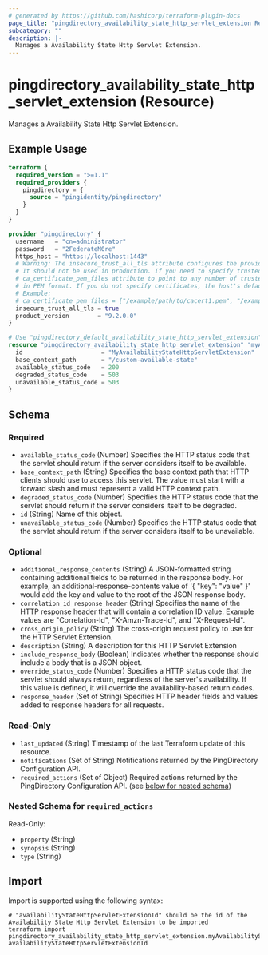 ```yaml
---
# generated by https://github.com/hashicorp/terraform-plugin-docs
page_title: "pingdirectory_availability_state_http_servlet_extension Resource - terraform-provider-pingdirectory"
subcategory: ""
description: |-
  Manages a Availability State Http Servlet Extension.
---
```


# pingdirectory_availability_state_http_servlet_extension (Resource)

Manages a Availability State Http Servlet Extension.

## Example Usage

```terraform
terraform {
  required_version = ">=1.1"
  required_providers {
    pingdirectory = {
      source = "pingidentity/pingdirectory"
    }
  }
}

provider "pingdirectory" {
  username   = "cn=administrator"
  password   = "2FederateM0re"
  https_host = "https://localhost:1443"
  # Warning: The insecure_trust_all_tls attribute configures the provider to trust any certificate presented by the PingDirectory server.
  # It should not be used in production. If you need to specify trusted CA certificates, use the
  # ca_certificate_pem_files attribute to point to any number of trusted CA certificate files
  # in PEM format. If you do not specify certificates, the host's default root CA set will be used.
  # Example:
  # ca_certificate_pem_files = ["/example/path/to/cacert1.pem", "/example/path/to/cacert2.pem"]
  insecure_trust_all_tls = true
  product_version        = "9.2.0.0"
}

# Use "pingdirectory_default_availability_state_http_servlet_extension" if you are adopting existing configuration from the PingDirectory server into Terraform
resource "pingdirectory_availability_state_http_servlet_extension" "myAvailabilityStateHttpServletExtension" {
  id                      = "MyAvailabilityStateHttpServletExtension"
  base_context_path       = "/custom-available-state"
  available_status_code   = 200
  degraded_status_code    = 503
  unavailable_status_code = 503
}
```

<!-- schema generated by tfplugindocs -->
## Schema

### Required

- `available_status_code` (Number) Specifies the HTTP status code that the servlet should return if the server considers itself to be available.
- `base_context_path` (String) Specifies the base context path that HTTP clients should use to access this servlet. The value must start with a forward slash and must represent a valid HTTP context path.
- `degraded_status_code` (Number) Specifies the HTTP status code that the servlet should return if the server considers itself to be degraded.
- `id` (String) Name of this object.
- `unavailable_status_code` (Number) Specifies the HTTP status code that the servlet should return if the server considers itself to be unavailable.

### Optional

- `additional_response_contents` (String) A JSON-formatted string containing additional fields to be returned in the response body. For example, an additional-response-contents value of '{ "key": "value" }' would add the key and value to the root of the JSON response body.
- `correlation_id_response_header` (String) Specifies the name of the HTTP response header that will contain a correlation ID value. Example values are "Correlation-Id", "X-Amzn-Trace-Id", and "X-Request-Id".
- `cross_origin_policy` (String) The cross-origin request policy to use for the HTTP Servlet Extension.
- `description` (String) A description for this HTTP Servlet Extension
- `include_response_body` (Boolean) Indicates whether the response should include a body that is a JSON object.
- `override_status_code` (Number) Specifies a HTTP status code that the servlet should always return, regardless of the server's availability. If this value is defined, it will override the availability-based return codes.
- `response_header` (Set of String) Specifies HTTP header fields and values added to response headers for all requests.

### Read-Only

- `last_updated` (String) Timestamp of the last Terraform update of this resource.
- `notifications` (Set of String) Notifications returned by the PingDirectory Configuration API.
- `required_actions` (Set of Object) Required actions returned by the PingDirectory Configuration API. (see [below for nested schema](#nestedatt--required_actions))

<a id="nestedatt--required_actions"></a>
### Nested Schema for `required_actions`

Read-Only:

- `property` (String)
- `synopsis` (String)
- `type` (String)

## Import

Import is supported using the following syntax:

```shell
# "availabilityStateHttpServletExtensionId" should be the id of the Availability State Http Servlet Extension to be imported
terraform import pingdirectory_availability_state_http_servlet_extension.myAvailabilityStateHttpServletExtension availabilityStateHttpServletExtensionId
```
